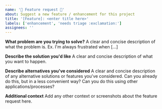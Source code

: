 ```yaml
---
name: '🚀 Feature request 🚀'
about: Suggest a new feature / enhancement for this project
title: '[Feature]: <enter title here>'
labels: ['enhancement', 'needs triage :exclamation:']
assignees: ''
---
```


**What problem are you trying to solve?**
A clear and concise description of what the problem is. Ex. I'm always frustrated when [...]

**Describe the solution you'd like**
A clear and concise description of what you want to happen.

**Describe alternatives you've considered**
A clear and concise description of any alternative solutions or features you've considered.
Can you already do this, but in a less convenient way?
Can you do this using other applications/processes?

**Additional context**
Add any other context or screenshots about the feature request here.
